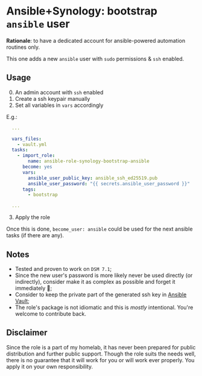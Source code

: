 # Ansible+Synology: bootstrap `ansible` user

**Rationale**: to have a dedicated account for ansible-powered automation routines only.

This one adds a new `ansible` user with `sudo` permissions & `ssh` enabled.

## Usage

0. An admin account with `ssh` enabled
1. Create a ssh keypair manually
2. Set all variables in `vars` accordingly

E.g.:

``` yaml
  ...

  vars_files:
    - vault.yml
  tasks:
    - import_role:
        name: ansible-role-synology-bootstrap-ansible
      become: yes
      vars:
        ansible_user_public_key: ansible_ssh_ed25519.pub
        ansible_user_password: "{{ secrets.ansible_user_password }}"
      tags:
        - bootstrap

  ...
```

3. Apply the role

Once this is done, `become_user: ansible` could be used for the next ansible tasks (if there are any).

## Notes

- Tested and proven to work on `DSM 7.1`;
- Since the new user's password is more likely never be used directly (or indirectly), consider make it as complex as possible and forget it immediately 🙊;
- Consider to keep the private part of the generated ssh key in [Ansible Vault](https://docs.ansible.com/ansible/latest/vault_guide/index.html);
- The role's package is not idiomatic and this is _mostly_ intentional. You're welcome to contribute back.

## Disclaimer

Since the role is a part of my homelab, it has never been prepared for public distribution and further public support. Though the role suits the needs well, there is no guarantee that it will work for you or will work ever properly. You apply it on your own responsibility.
